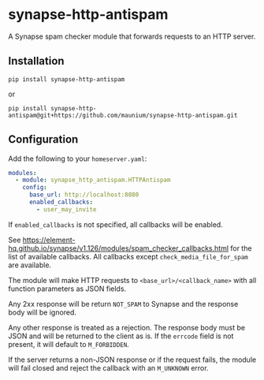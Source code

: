 # synapse-http-antispam
A Synapse spam checker module that forwards requests to an HTTP server.

## Installation
```
pip install synapse-http-antispam
```

or

```
pip install synapse-http-antispam@git+https://github.com/maunium/synapse-http-antispam.git
```

## Configuration
Add the following to your `homeserver.yaml`:

```yaml
modules:
  - module: synapse_http_antispam.HTTPAntispam
    config:
      base_url: http://localhost:8080
      enabled_callbacks:
        - user_may_invite
```

If `enabled_callbacks` is not specified, all callbacks will be enabled.

See <https://element-hq.github.io/synapse/v1.126/modules/spam_checker_callbacks.html>
for the list of available callbacks. All callbacks except `check_media_file_for_spam` are available.

The module will make HTTP requests to `<base_url>/<callback_name>` with all function parameters as JSON fields.

Any 2xx response will be return `NOT_SPAM` to Synapse and the response body will be ignored.

Any other response is treated as a rejection. The response body must be JSON and will be returned to the client as is.
If the `errcode` field is not present, it will default to `M_FORBIDDEN`.

If the server returns a non-JSON response or if the request fails, the module will fail closed and reject the callback
with an `M_UNKNOWN` error.
